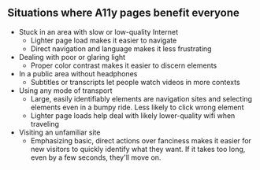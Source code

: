 ## Situations where A11y pages benefit everyone

* Stuck in an area with slow or low-quality Internet
    - Lighter page load makes it easier to navigate
    - Direct navigation and language makes it less frustrating
* Dealing with poor or glaring light
    - Proper color contrast makes it easier to discern elements
* In a public area without headphones
    - Subtitles or transcripts let people watch videos in more contexts
* Using any mode of transport
    - Large, easily identifiably elements are navigation sites and selecting elements even in a bumpy ride. Less likely to click wrong element
    - Lighter page loads help deal with likely lower-quality wifi when traveling
* Visiting an unfamiliar site
    - Emphasizing basic, direct actions over fanciness makes it easier for new visitors to quickly identify what they want. If it takes too long, even by a few seconds, they'll move on.
